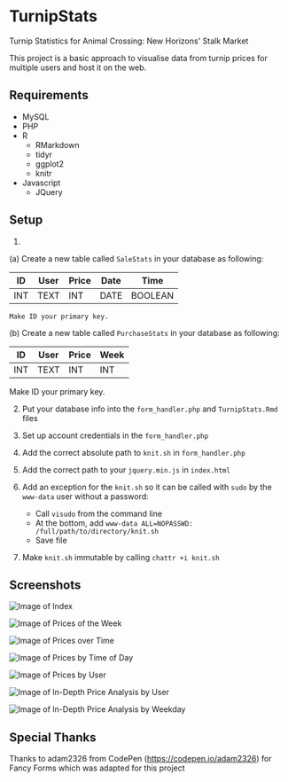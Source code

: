 # TurnipStats
Turnip Statistics for Animal Crossing: New Horizons' Stalk Market

This project is a basic approach to visualise data from turnip prices for multiple users and host it on the web.

## Requirements

* MySQL
* PHP
* R 
  - RMarkdown
  - tidyr
  - ggplot2
  - knitr
* Javascript
  - JQuery

## Setup

1. 

   (a) Create a new table called `SaleStats` in your database as following:

   | ID | User | Price | Date | Time |
   | --- | --- | --- | --- | --- |
   | INT | TEXT | INT | DATE | BOOLEAN |

    Make ID your primary key.


   (b) Create a new table called `PurchaseStats` in your database as following:

   | ID | User | Price | Week |
   | --- | --- | --- | --- |
   | INT | TEXT | INT | INT |

  Make ID your primary key.

2. Put your database info into the `form_handler.php` and `TurnipStats.Rmd` files

3. Set up account credentials in the `form_handler.php`

4. Add the correct absolute path to `knit.sh` in `form_handler.php`

5. Add the correct path to your `jquery.min.js` in `index.html`

6. Add an exception for the `knit.sh` so it can be called with `sudo` by the `www-data` user without a password:
   - Call `visudo` from the command line
   - At the bottom, add `www-data ALL=NOPASSWD: /full/path/to/directory/knit.sh`
   - Save file

7. Make `knit.sh` immutable by calling `chattr +i knit.sh`

## Screenshots
![Image of Index](screenshots/index.png)


![Image of Prices of the Week](screenshots/prices_of_the_week.png)


![Image of Prices over Time](screenshots/prices_over_time.png)


![Image of Prices by Time of Day](screenshots/prices_by_time_of_day.png)


![Image of Prices by User](screenshots/prices_by_user.png)


![Image of In-Depth Price Analysis by User](screenshots/in-depth_price_analysis.png)

![Image of In-Depth Price Analysis by Weekday](screenshots/prices_by_weekday.png)

## Special Thanks

Thanks to adam2326 from CodePen (https://codepen.io/adam2326) for Fancy Forms which was adapted for this project
